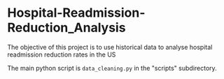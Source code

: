 # Hospital-Readmission-Reduction_Analysis
The objective of this project is to use historical data to analyse hospital readmission reduction rates in the US

The main python script is `data_cleaning.py` in the "scripts" subdirectory.
